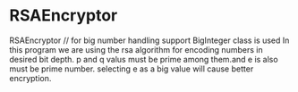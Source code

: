 RSAEncryptor
============

RSAEncryptor
 // for big number handling support BigInteger class  is used
In this program we are using the rsa algorithm for encoding numbers in desired bit depth. p and q valus must be prime among them.and e is also must be prime number.
selecting e as a big value will cause better encryption.
